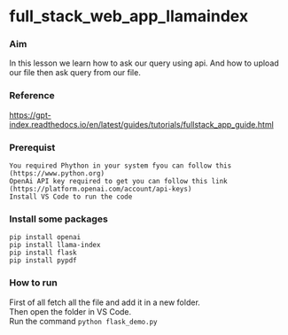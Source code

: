 # full_stack_web_app_llamaindex

### Aim
In this lesson we learn how to ask our query using api. And how to upload our file then ask query from our file.

### Reference
https://gpt-index.readthedocs.io/en/latest/guides/tutorials/fullstack_app_guide.html

### Prerequist
`You required Phython in your system fyou can follow this (https://www.python.org)`<br/>
`OpenAi API key required to get you can follow this link (https://platform.openai.com/account/api-keys)`<br/>
`Install VS Code to run the code`<br/>

### Install some packages
`pip install openai`<br/>
`pip install llama-index`<br/>
`pip install flask`<br/>
`pip install pypdf`<br/>


### How to run
First of all fetch all the file and add it in a new folder.<br/>
Then open the folder in VS Code.<br/>
Run the command `python flask_demo.py`
